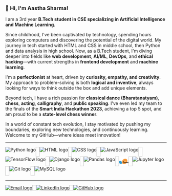 ### 👋 Hi, I'm Aastha Sharma!

I am a 3rd year **B.Tech student in CSE specializing in Artificial Intelligence and Machine Learning**.

Since childhood, I've been captivated by technology, spending hours exploring computers and discovering the potential of the digital world. My journey in tech started with HTML and CSS in middle school, then Python and data analysis in high school. Now, as a B.Tech student, I'm diving deeper into fields like **web development**, **AI/ML**, **DevOps**, and **ethical hacking**—with current strengths in **frontend development** and **machine learning**.

I'm a **perfectionist** at heart, driven by **curiosity, empathy, and creativity**. My approach to problem-solving is both **logical and inventive**, always looking for ways to think outside the box and add unique elements. 

Beyond tech, I have a rich passion for **classical dance (Bharatanatyam)**, **chess**, **acting**, **calligraphy**, and **public speaking**. I've even led my team to the finals of the **Smart India Hackathon 2023**, achieving a top 5 spot, and am proud to be a **state-level chess winner**.

In a world of constant tech evolution, I stay motivated by pushing my boundaries, exploring new technologies, and continuously learning. Welcome to my GitHub—where ideas meet innovation!

---

<div align="center" style="display: flex; flex-wrap: wrap;">
  <img src="https://skillicons.dev/icons?i=py" height="30" alt="Python logo" />
  <img width="12" />
  <img src="https://skillicons.dev/icons?i=html" height="30" alt="HTML logo" />
  <img width="12" />
  <img src="https://skillicons.dev/icons?i=css" height="30" alt="CSS logo" />
  <img width="12" />
  <img src="https://skillicons.dev/icons?i=js" height="30" alt="JavaScript logo" />
  <img width="12" />
  <img src="https://skillicons.dev/icons?i=tensorflow" height="30" alt="TensorFlow logo" />
  <img width="12" />
  <img src="https://skillicons.dev/icons?i=django" height="30" alt="Django logo" />
  <img width="12" />
  <img src="https://cdn.jsdelivr.net/gh/devicons/devicon/icons/pandas/pandas-original.svg" height="30" alt="Pandas logo" />
  <img width="12" />
  <img src="https://github.com/devicons/devicon/blob/master/icons/scikitlearn/scikitlearn-original.svg" height="30" alt="Scikit-learn logo" />
  <img width="12" />
  <img src="https://cdn.jsdelivr.net/gh/devicons/devicon/icons/jupyter/jupyter-original.svg" height="30" alt="Jupyter logo" />
  <img width="12" />
  <img src="https://skillicons.dev/icons?i=git" height="30" alt="Git logo" />
  <img width="12" />
  <img src="https://skillicons.dev/icons?i=mysql" height="30" alt="MySQL logo" />
</div>

---

<div align="center" style="display: flex; flex-wrap: wrap;">
  <a href="mailto:your-saasthas111@gmail.com">
    <img src="https://skillicons.dev/icons?i=gmail" height="30" alt="Email logo" />
  </a>
  <img width="12" />
  <a href="https://www.linkedin.com/in/aastha-sharma-38b281251/">
    <img src="https://skillicons.dev/icons?i=linkedin" height="30" alt="LinkedIn logo" />
  </a>
  <img width="12" />
  <a href="https://github.com/AASTHASHARMA111/">
    <img src="https://skillicons.dev/icons?i=github" height="30" alt="GitHub logo" />
  </a>
</div>

